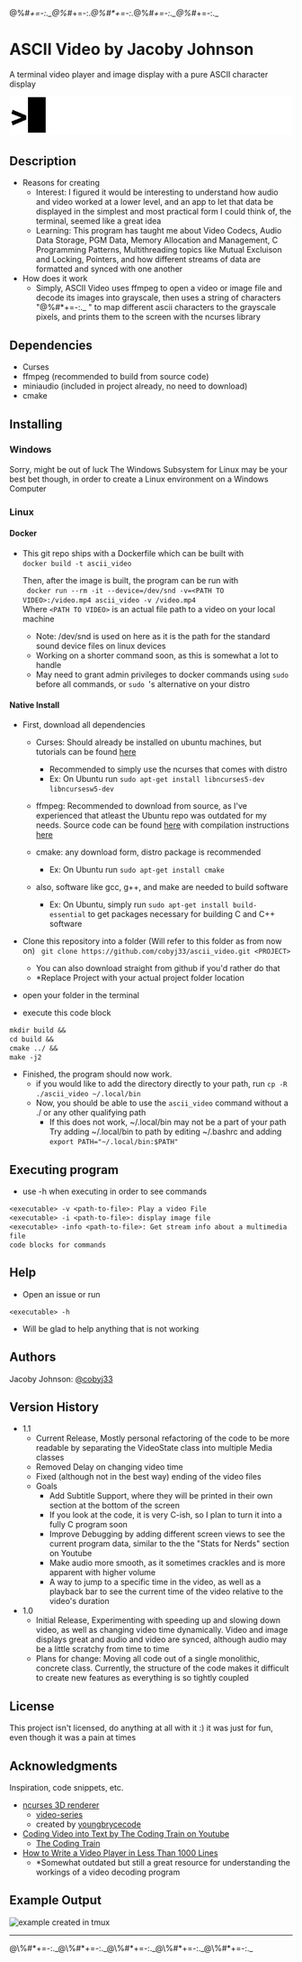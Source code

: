 @\%#*+=-:._@\%#*+=-:._@\%#*+=-:._@\%#*+=-:._@\%#*+=-:._

# ASCII Video by Jacoby Johnson

A terminal video player and image display with a pure ASCII character display

![gif](/assets/readme/ascii.gif)

## Description

* Reasons for creating  
  * Interest: I figured it would be interesting to understand how audio and video worked at a lower level, and an app to let that data be displayed in the simplest and most practical form I could think of, the terminal, seemed like a great idea
  * Learning: This program has taught me about Video Codecs, Audio Data Storage, PGM Data, Memory Allocation and Management, C Programming Patterns, Multithreading topics like Mutual Excluison and Locking, Pointers, and how different streams of data are formatted and synced with one another
* How does it work
  * Simply, ASCII Video uses ffmpeg to open a video or image file and decode its images into grayscale, then uses a string of characters "@\%#*+=-:._ " to map different ascii characters to the grayscale pixels, and prints them to the screen with the ncurses library

## Dependencies

* Curses
* ffmpeg (recommended to build from source code)
* miniaudio (included in project already, no need to download)
* cmake


## Installing

### Windows
  Sorry, might be out of luck
  The Windows Subsystem for Linux may be your best bet though, in order to create a Linux environment on a Windows Computer

### Linux

#### Docker
+ This git repo ships with a Dockerfile which can be built with  
  ``` docker build -t ascii_video ```  
  
  Then, after the image is built, the program can be run with  
  ``` docker run --rm -it --device=/dev/snd -v=<PATH TO VIDEO>:/video.mp4 ascii_video -v /video.mp4```  
  Where ```<PATH TO VIDEO>``` is an actual file path to a video on your local machine  
  * Note: /dev/snd is used on here as it is the path for the standard sound device files on linux devices  
  * Working on a shorter command soon, as this is somewhat a lot to handle  
  * May need to grant admin privileges to docker commands using ```sudo ``` before all commands, or ```sudo ```'s alternative on your distro

#### Native Install

* First, download all dependencies

  * Curses: Should already be installed on ubuntu machines, but tutorials can be found [here](https://www.cyberciti.biz/faq/linux-install-ncurses-library-headers-on-debian-ubuntu-centos-fedora/)
    * Recommended to simply use the ncurses that comes with distro
    * Ex: On Ubuntu run ```sudo apt-get install libncurses5-dev libncursesw5-dev```

  * ffmpeg: Recommended to download from source, as I've experienced that atleast the Ubuntu repo was outdated for my needs. Source code can be found [here](https://github.com/FFmpeg/FFmpeg) with compilation instructions [here](https://trac.ffmpeg.org/wiki/CompilationGuide)

  * cmake: any download form, distro package is recommended
    * Ex: On Ubuntu run ```sudo apt-get install cmake```

  * also, software like gcc, g++, and make are needed to build software
    * Ex: On Ubuntu, simply run ```sudo apt-get install build-essential``` to get packages necessary for building C and C++ software

* Clone this repository into a folder (Will refer to this folder as <PROJECT> from now on)
  ``` git clone https://github.com/cobyj33/ascii_video.git <PROJECT>```
  * You can also download straight from github if you'd rather do that
  * \*Replace Project with your actual project folder location
* open your <PROJECT> folder in the terminal
* execute this code block
```
mkdir build && 
cd build && 
cmake ../ &&
make -j2
```
* Finished, the program should now work.
  * if you would like to add the directory directly to your path, run
``` cp -R ./ascii_video ~/.local/bin ```
  * Now, you should be able to use the ```ascii_video``` command without a ./ or any other qualifying path
    * If this does not work, ~/.local/bin may not be a part of your path  
      Try adding ~/.local/bin to path by editing ~/.bashrc and adding
      ```export PATH="~/.local/bin:$PATH"```



## Executing program

* use -h when executing in order to see commands
```
<executable> -v <path-to-file>: Play a video File
<executable> -i <path-to-file>: display image file
<executable> -info <path-to-file>: Get stream info about a multimedia file
code blocks for commands
```

## Help

* Open an issue or run
```
<executable> -h
```
* Will be glad to help anything that is not working

## Authors

Jacoby Johnson: [@cobyj33](https://www.github.com/cobyj33)

## Version History

* 1.1
    * Current Release, Mostly personal refactoring of the code to be more readable by separating the VideoState class into multiple Media classes
    * Removed Delay on changing video time
    * Fixed (although not in the best way) ending of the video files
    * Goals
      * Add Subtitle Support, where they will be printed in their own section at the bottom of the screen
      * If you look at the code, it is very C-ish, so I plan to turn it into a fully C program soon
      * Improve Debugging by adding different screen views to see the current program data, similar to the the "Stats for Nerds" section on Youtube
      * Make audio more smooth, as it sometimes crackles and is more apparent with higher volume
      * A way to jump to a specific time in the video, as well as a playback bar to see the current time of the video relative to the video's duration
* 1.0
    * Initial Release, Experimenting with speeding up and slowing down video, as well as changing video time dynamically. Video and image displays great and audio and video are synced, although audio may be a little scratchy from time to time
    * Plans for change: Moving all code out of a single monolithic, concrete class. Currently, the structure of the code makes it difficult to create new features as everything is so tightly coupled

## License

This project isn't licensed, do anything at all with it :) it was just for fun, even though it was a pain at times

## Acknowledgments

Inspiration, code snippets, etc.
* [ncurses 3D renderer](https://github.com/youngbrycecode/RenderEngine)
  * [video-series](https://www.youtube.com/playlist?list=PLg4mWef4l7Qzxs_Fa2DrgZeJKAbG3b7ue)
  * created by [youngbrycecode](https://github.com/youngbrycecode)
* [Coding Video into Text by The Coding Train on Youtube](https://www.youtube.com/watch?v=55iwMYv8tGI)
  * [The Coding Train](https://www.youtube.com/c/TheCodingTrain)
* [How to Write a Video Player in Less Than 1000 Lines](http://dranger.com/ffmpeg/)
  * \*Somewhat outdated but still a great resource for understanding the workings of a video decoding program

## Example Output
![example created in tmux](assets/example.gif)

<hr>
@\%#*+=-:._@\%#*+=-:._@\%#*+=-:._@\%#*+=-:._@\%#*+=-:._